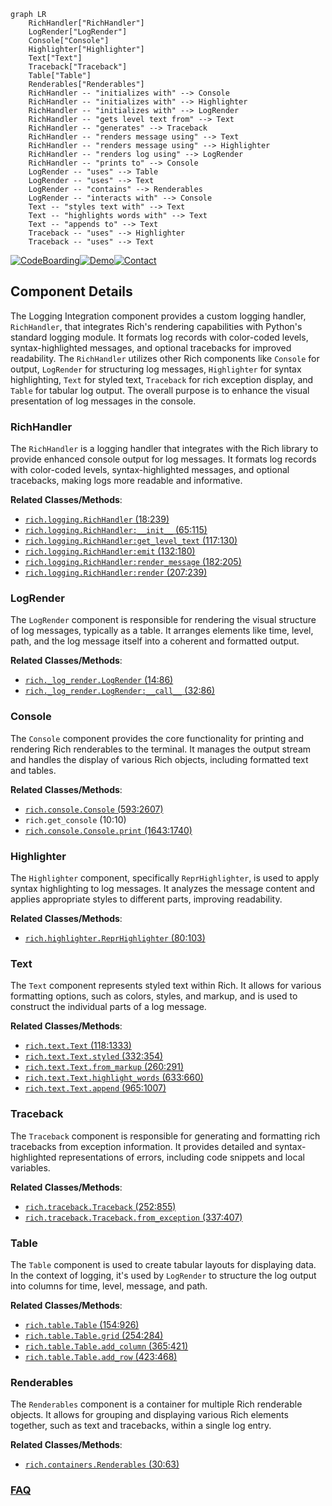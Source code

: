 ```mermaid
graph LR
    RichHandler["RichHandler"]
    LogRender["LogRender"]
    Console["Console"]
    Highlighter["Highlighter"]
    Text["Text"]
    Traceback["Traceback"]
    Table["Table"]
    Renderables["Renderables"]
    RichHandler -- "initializes with" --> Console
    RichHandler -- "initializes with" --> Highlighter
    RichHandler -- "initializes with" --> LogRender
    RichHandler -- "gets level text from" --> Text
    RichHandler -- "generates" --> Traceback
    RichHandler -- "renders message using" --> Text
    RichHandler -- "renders message using" --> Highlighter
    RichHandler -- "renders log using" --> LogRender
    RichHandler -- "prints to" --> Console
    LogRender -- "uses" --> Table
    LogRender -- "uses" --> Text
    LogRender -- "contains" --> Renderables
    LogRender -- "interacts with" --> Console
    Text -- "styles text with" --> Text
    Text -- "highlights words with" --> Text
    Text -- "appends to" --> Text
    Traceback -- "uses" --> Highlighter
    Traceback -- "uses" --> Text
```
[![CodeBoarding](https://img.shields.io/badge/Generated%20by-CodeBoarding-9cf?style=flat-square)](https://github.com/CodeBoarding/CodeBoarding)[![Demo](https://img.shields.io/badge/Try%20our-Demo-blue?style=flat-square)](https://www.codeboarding.org/demo)[![Contact](https://img.shields.io/badge/Contact%20us%20-%20contact@codeboarding.org-lightgrey?style=flat-square)](mailto:contact@codeboarding.org)

## Component Details

The Logging Integration component provides a custom logging handler, `RichHandler`, that integrates Rich's rendering capabilities with Python's standard logging module. It formats log records with color-coded levels, syntax-highlighted messages, and optional tracebacks for improved readability. The `RichHandler` utilizes other Rich components like `Console` for output, `LogRender` for structuring log messages, `Highlighter` for syntax highlighting, `Text` for styled text, `Traceback` for rich exception display, and `Table` for tabular log output. The overall purpose is to enhance the visual presentation of log messages in the console.

### RichHandler
The `RichHandler` is a logging handler that integrates with the Rich library to provide enhanced console output for log messages. It formats log records with color-coded levels, syntax-highlighted messages, and optional tracebacks, making logs more readable and informative.


**Related Classes/Methods**:

- <a href="https://github.com/Textualize/rich/blob/master/rich/logging.py#L18-L239" target="_blank" rel="noopener noreferrer">`rich.logging.RichHandler` (18:239)</a>
- <a href="https://github.com/Textualize/rich/blob/master/rich/logging.py#L65-L115" target="_blank" rel="noopener noreferrer">`rich.logging.RichHandler:__init__` (65:115)</a>
- <a href="https://github.com/Textualize/rich/blob/master/rich/logging.py#L117-L130" target="_blank" rel="noopener noreferrer">`rich.logging.RichHandler:get_level_text` (117:130)</a>
- <a href="https://github.com/Textualize/rich/blob/master/rich/logging.py#L132-L180" target="_blank" rel="noopener noreferrer">`rich.logging.RichHandler:emit` (132:180)</a>
- <a href="https://github.com/Textualize/rich/blob/master/rich/logging.py#L182-L205" target="_blank" rel="noopener noreferrer">`rich.logging.RichHandler:render_message` (182:205)</a>
- <a href="https://github.com/Textualize/rich/blob/master/rich/logging.py#L207-L239" target="_blank" rel="noopener noreferrer">`rich.logging.RichHandler:render` (207:239)</a>


### LogRender
The `LogRender` component is responsible for rendering the visual structure of log messages, typically as a table. It arranges elements like time, level, path, and the log message itself into a coherent and formatted output.


**Related Classes/Methods**:

- <a href="https://github.com/Textualize/rich/blob/master/rich/_log_render.py#L14-L86" target="_blank" rel="noopener noreferrer">`rich._log_render.LogRender` (14:86)</a>
- <a href="https://github.com/Textualize/rich/blob/master/rich/_log_render.py#L32-L86" target="_blank" rel="noopener noreferrer">`rich._log_render.LogRender:__call__` (32:86)</a>


### Console
The `Console` component provides the core functionality for printing and rendering Rich renderables to the terminal. It manages the output stream and handles the display of various Rich objects, including formatted text and tables.


**Related Classes/Methods**:

- <a href="https://github.com/Textualize/rich/blob/master/rich/console.py#L593-L2607" target="_blank" rel="noopener noreferrer">`rich.console.Console` (593:2607)</a>
- `rich.get_console` (10:10)
- <a href="https://github.com/Textualize/rich/blob/master/rich/console.py#L1643-L1740" target="_blank" rel="noopener noreferrer">`rich.console.Console.print` (1643:1740)</a>


### Highlighter
The `Highlighter` component, specifically `ReprHighlighter`, is used to apply syntax highlighting to log messages. It analyzes the message content and applies appropriate styles to different parts, improving readability.


**Related Classes/Methods**:

- <a href="https://github.com/Textualize/rich/blob/master/rich/highlighter.py#L80-L103" target="_blank" rel="noopener noreferrer">`rich.highlighter.ReprHighlighter` (80:103)</a>


### Text
The `Text` component represents styled text within Rich. It allows for various formatting options, such as colors, styles, and markup, and is used to construct the individual parts of a log message.


**Related Classes/Methods**:

- <a href="https://github.com/Textualize/rich/blob/master/rich/text.py#L118-L1333" target="_blank" rel="noopener noreferrer">`rich.text.Text` (118:1333)</a>
- <a href="https://github.com/Textualize/rich/blob/master/rich/text.py#L332-L354" target="_blank" rel="noopener noreferrer">`rich.text.Text.styled` (332:354)</a>
- <a href="https://github.com/Textualize/rich/blob/master/rich/text.py#L260-L291" target="_blank" rel="noopener noreferrer">`rich.text.Text.from_markup` (260:291)</a>
- <a href="https://github.com/Textualize/rich/blob/master/rich/text.py#L633-L660" target="_blank" rel="noopener noreferrer">`rich.text.Text.highlight_words` (633:660)</a>
- <a href="https://github.com/Textualize/rich/blob/master/rich/text.py#L965-L1007" target="_blank" rel="noopener noreferrer">`rich.text.Text.append` (965:1007)</a>


### Traceback
The `Traceback` component is responsible for generating and formatting rich tracebacks from exception information. It provides detailed and syntax-highlighted representations of errors, including code snippets and local variables.


**Related Classes/Methods**:

- <a href="https://github.com/Textualize/rich/blob/master/rich/traceback.py#L252-L855" target="_blank" rel="noopener noreferrer">`rich.traceback.Traceback` (252:855)</a>
- <a href="https://github.com/Textualize/rich/blob/master/rich/traceback.py#L337-L407" target="_blank" rel="noopener noreferrer">`rich.traceback.Traceback.from_exception` (337:407)</a>


### Table
The `Table` component is used to create tabular layouts for displaying data. In the context of logging, it's used by `LogRender` to structure the log output into columns for time, level, message, and path.


**Related Classes/Methods**:

- <a href="https://github.com/Textualize/rich/blob/master/rich/table.py#L154-L926" target="_blank" rel="noopener noreferrer">`rich.table.Table` (154:926)</a>
- <a href="https://github.com/Textualize/rich/blob/master/rich/table.py#L254-L284" target="_blank" rel="noopener noreferrer">`rich.table.Table.grid` (254:284)</a>
- <a href="https://github.com/Textualize/rich/blob/master/rich/table.py#L365-L421" target="_blank" rel="noopener noreferrer">`rich.table.Table.add_column` (365:421)</a>
- <a href="https://github.com/Textualize/rich/blob/master/rich/table.py#L423-L468" target="_blank" rel="noopener noreferrer">`rich.table.Table.add_row` (423:468)</a>


### Renderables
The `Renderables` component is a container for multiple Rich renderable objects. It allows for grouping and displaying various Rich elements together, such as text and tracebacks, within a single log entry.


**Related Classes/Methods**:

- <a href="https://github.com/Textualize/rich/blob/master/rich/containers.py#L30-L63" target="_blank" rel="noopener noreferrer">`rich.containers.Renderables` (30:63)</a>




### [FAQ](https://github.com/CodeBoarding/GeneratedOnBoardings/tree/main?tab=readme-ov-file#faq)